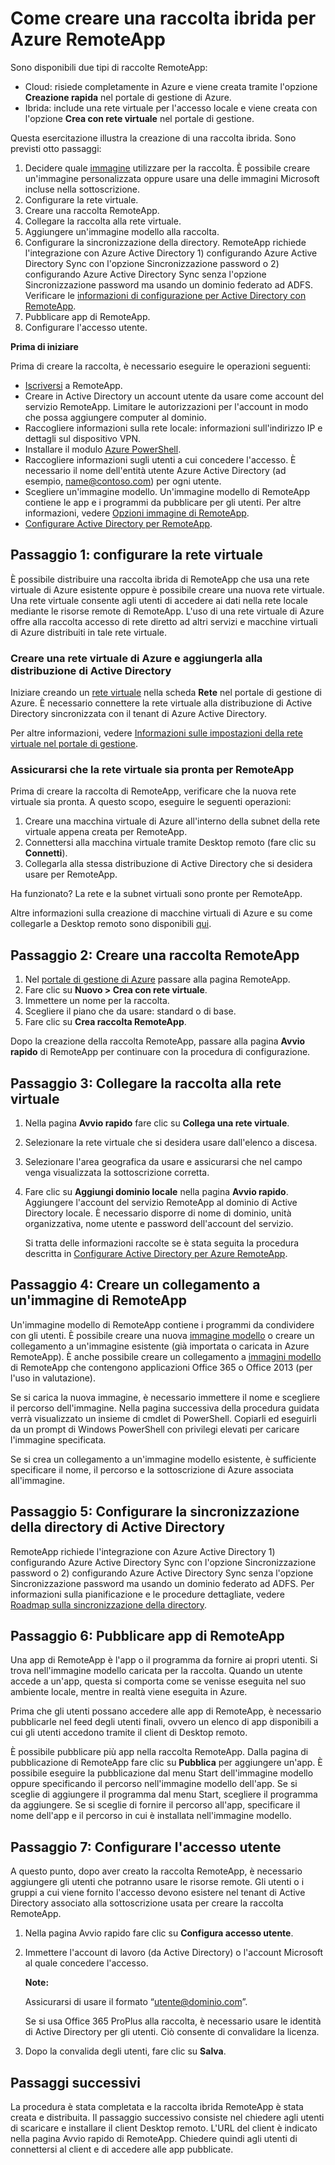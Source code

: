 <properties 
	pageTitle="Come creare una raccolta ibrida per Azure RemoteApp" 
	description="Informazioni su come creare una distribuzione di RemoteApp si connette alla rete interna." 
	services="remoteapp" 
	documentationCenter="" 
	authors="lizap" 
	manager="mbaldwin" 
	editor=""/>

<tags 
	ms.service="remoteapp" 
	ms.workload="compute" 
	ms.tgt_pltfrm="na" 
	ms.devlang="na" 
	ms.topic="article" 
	ms.date="05/28/2015" 
	ms.author="elizapo"/>

# Come creare una raccolta ibrida per Azure RemoteApp

Sono disponibili due tipi di raccolte RemoteApp:

- Cloud: risiede completamente in Azure e viene creata tramite l'opzione **Creazione rapida** nel portale di gestione di Azure.  
- Ibrida: include una rete virtuale per l'accesso locale e viene creata con l'opzione **Crea con rete virtuale** nel portale di gestione.

Questa esercitazione illustra la creazione di una raccolta ibrida. Sono previsti otto passaggi:

1.	Decidere quale [immagine](remoteapp-imageoptions.md) utilizzare per la raccolta. È possibile creare un'immagine personalizzata oppure usare una delle immagini Microsoft incluse nella sottoscrizione.
2. Configurare la rete virtuale.
2.	Creare una raccolta RemoteApp.
2.	Collegare la raccolta alla rete virtuale.
3.	Aggiungere un'immagine modello alla raccolta.
4.	Configurare la sincronizzazione della directory. RemoteApp richiede l'integrazione con Azure Active Directory 1) configurando Azure Active Directory Sync con l'opzione Sincronizzazione password o 2) configurando Azure Active Directory Sync senza l'opzione Sincronizzazione password ma usando un dominio federato ad ADFS. Verificare le [informazioni di configurazione per Active Directory con RemoteApp](remoteapp-ad.md).
5.	Pubblicare app di RemoteApp.
6.	Configurare l'accesso utente.

**Prima di iniziare**

Prima di creare la raccolta, è necessario eseguire le operazioni seguenti:

- [Iscriversi](http://azure.microsoft.com/services/remoteapp/) a RemoteApp. 
- Creare in Active Directory un account utente da usare come account del servizio RemoteApp. Limitare le autorizzazioni per l'account in modo che possa aggiungere computer al dominio.
- Raccogliere informazioni sulla rete locale: informazioni sull'indirizzo IP e dettagli sul dispositivo VPN.
- Installare il modulo [Azure PowerShell](../install-configure-powershell.md).
- Raccogliere informazioni sugli utenti a cui concedere l'accesso. È necessario il nome dell'entità utente Azure Active Directory (ad esempio, name@contoso.com) per ogni utente.
- Scegliere un'immagine modello. Un'immagine modello di RemoteApp contiene le app e i programmi da pubblicare per gli utenti. Per altre informazioni, vedere [Opzioni immagine di RemoteApp](remoteapp-imageoptions.md). 
- [Configurare Active Directory per RemoteApp](remoteapp-ad.md).



## Passaggio 1: configurare la rete virtuale
È possibile distribuire una raccolta ibrida di RemoteApp che usa una rete virtuale di Azure esistente oppure è possibile creare una nuova rete virtuale. Una rete virtuale consente agli utenti di accedere ai dati nella rete locale mediante le risorse remote di RemoteApp. L'uso di una rete virtuale di Azure offre alla raccolta accesso di rete diretto ad altri servizi e macchine virtuali di Azure distribuiti in tale rete virtuale.

### Creare una rete virtuale di Azure e aggiungerla alla distribuzione di Active Directory

Iniziare creando un [rete virtuale](https://msdn.microsoft.com/library/azure/dn631643.aspx) nella scheda **Rete** nel portale di gestione di Azure. È necessario connettere la rete virtuale alla distribuzione di Active Directory sincronizzata con il tenant di Azure Active Directory.

Per altre informazioni, vedere [Informazioni sulle impostazioni della rete virtuale nel portale di gestione](https://msdn.microsoft.com/library/azure/jj156074.aspx).

### Assicurarsi che la rete virtuale sia pronta per RemoteApp
Prima di creare la raccolta di RemoteApp, verificare che la nuova rete virtuale sia pronta. A questo scopo, eseguire le seguenti operazioni:

1. Creare una macchina virtuale di Azure all'interno della subnet della rete virtuale appena creata per RemoteApp.
2. Connettersi alla macchina virtuale tramite Desktop remoto (fare clic su **Connetti**).
3. Collegarla alla stessa distribuzione di Active Directory che si desidera usare per RemoteApp.

Ha funzionato? La rete e la subnet virtuali sono pronte per RemoteApp.

Altre informazioni sulla creazione di macchine virtuali di Azure e su come collegarle a Desktop remoto sono disponibili [qui](https://msdn.microsoft.com/library/azure/jj156003.aspx).

## Passaggio 2: Creare una raccolta RemoteApp ##



1. Nel [portale di gestione di Azure](http://manage.windowsazure.com) passare alla pagina RemoteApp.
2. Fare clic su **Nuovo > Crea con rete virtuale**.
3. Immettere un nome per la raccolta.
4. Scegliere il piano che da usare: standard o di base.
5. Fare clic su **Crea raccolta RemoteApp**.

Dopo la creazione della raccolta RemoteApp, passare alla pagina **Avvio rapido** di RemoteApp per continuare con la procedura di configurazione.

## Passaggio 3: Collegare la raccolta alla rete virtuale ##

 
1. Nella pagina **Avvio rapido** fare clic su **Collega una rete virtuale**.
2. Selezionare la rete virtuale che si desidera usare dall'elenco a discesa.
3. Selezionare l'area geografica da usare e assicurarsi che nel campo venga visualizzata la sottoscrizione corretta. 
5. Fare clic su **Aggiungi dominio locale** nella pagina **Avvio rapido**. Aggiungere l'account del servizio RemoteApp al dominio di Active Directory locale. È necessario disporre di nome di dominio, unità organizzativa, nome utente e password dell'account del servizio. 

	Si tratta delle informazioni raccolte se è stata seguita la procedura descritta in [Configurare Active Directory per Azure RemoteApp](remoteapp-ad.md).


## Passaggio 4: Creare un collegamento a un'immagine di RemoteApp ##

Un'immagine modello di RemoteApp contiene i programmi da condividere con gli utenti. È possibile creare una nuova [immagine modello](remoteapp-imageoptions.md) o creare un collegamento a un'immagine esistente (già importata o caricata in Azure RemoteApp). È anche possibile creare un collegamento a [immagini modello](remoteapp-images.md) di RemoteApp che contengono applicazioni Office 365 o Office 2013 (per l'uso in valutazione).

Se si carica la nuova immagine, è necessario immettere il nome e scegliere il percorso dell'immagine. Nella pagina successiva della procedura guidata verrà visualizzato un insieme di cmdlet di PowerShell. Copiarli ed eseguirli da un prompt di Windows PowerShell con privilegi elevati per caricare l'immagine specificata.

Se si crea un collegamento a un'immagine modello esistente, è sufficiente specificare il nome, il percorso e la sottoscrizione di Azure associata all'immagine.



## Passaggio 5: Configurare la sincronizzazione della directory di Active Directory ##

RemoteApp richiede l'integrazione con Azure Active Directory 1) configurando Azure Active Directory Sync con l'opzione Sincronizzazione password o 2) configurando Azure Active Directory Sync senza l'opzione Sincronizzazione password ma usando un dominio federato ad ADFS. Per informazioni sulla pianificazione e le procedure dettagliate, vedere [Roadmap sulla sincronizzazione della directory](http://msdn.microsoft.com//library/azure/hh967642.aspx).

## Passaggio 6: Pubblicare app di RemoteApp ##

Una app di RemoteApp è l'app o il programma da fornire ai propri utenti. Si trova nell'immagine modello caricata per la raccolta. Quando un utente accede a un'app, questa si comporta come se venisse eseguita nel suo ambiente locale, mentre in realtà viene eseguita in Azure.

Prima che gli utenti possano accedere alle app di RemoteApp, è necessario pubblicarle nel feed degli utenti finali, ovvero un elenco di app disponibili a cui gli utenti accedono tramite il client di Desktop remoto.
 
È possibile pubblicare più app nella raccolta RemoteApp. Dalla pagina di pubblicazione di RemoteApp fare clic su **Pubblica** per aggiungere un'app. È possibile eseguire la pubblicazione dal menu Start dell'immagine modello oppure specificando il percorso nell'immagine modello dell'app. Se si sceglie di aggiungere il programma dal menu Start, scegliere il programma da aggiungere. Se si sceglie di fornire il percorso all'app, specificare il nome dell'app e il percorso in cui è installata nell'immagine modello.

## Passaggio 7: Configurare l'accesso utente ##

A questo punto, dopo aver creato la raccolta RemoteApp, è necessario aggiungere gli utenti che potranno usare le risorse remote. Gli utenti o i gruppi a cui viene fornito l'accesso devono esistere nel tenant di Active Directory associato alla sottoscrizione usata per creare la raccolta RemoteApp.

1.	Nella pagina Avvio rapido fare clic su **Configura accesso utente**. 
2.	Immettere l'account di lavoro (da Active Directory) o l'account Microsoft al quale concedere l'accesso.

	**Note:**

	Assicurarsi di usare il formato “utente@dominio.com”.

	Se si usa Office 365 ProPlus alla raccolta, è necessario usare le identità di Active Directory per gli utenti. Ciò consente di convalidare la licenza.


3.	Dopo la convalida degli utenti, fare clic su **Salva**.


## Passaggi successivi ##
La procedura è stata completata e la raccolta ibrida RemoteApp è stata creata e distribuita. Il passaggio successivo consiste nel chiedere agli utenti di scaricare e installare il client Desktop remoto. L'URL del client è indicato nella pagina Avvio rapido di RemoteApp. Chiedere quindi agli utenti di connettersi al client e di accedere alle app pubblicate.


 

<!---HONumber=August15_HO6-->